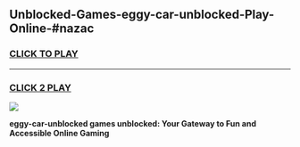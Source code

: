 
## Unblocked-Games-eggy-car-unblocked-Play-Online-#nazac
<h3>
<a href="https://premium.freeplayer.one?title=eggy-car-unblocked&ref=27F">CLICK TO PLAY</a></h3>
<hr>

<h3>
<a href="https://premium.freeplayer.one?title=eggy-car-unblocked&ref=27F">CLICK 2 PLAY</a>
  
</h3>

<a href="https://premium.freeplayer.one?title=eggy-car-unblocked&ref=27F"><img src="https://clearcache.store/games.png"></a>


**eggy-car-unblocked games unblocked: Your Gateway to Fun and Accessible Online Gaming**
